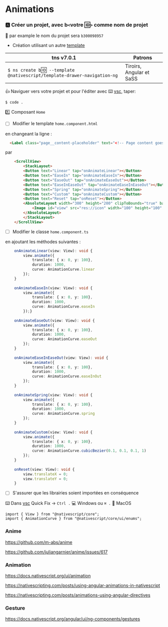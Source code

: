 # Animations


### :a: Créer un projet, avec b`<`votre :id:`>` comme nom de projet

:pushpin: par example le nom du projet sera `b300098957` 

* Création utilisant un autre [template](https://github.com/NativeScript/nativescript-app-templates)

|  tns v7.0.1                                                                  |  Patrons                          |
|------------------------------------------------------------------------------|-----------------------------------|
| `$ ns create b`:id:` --template @nativescript/template-drawer-navigation-ng` |  Tiroirs, Angular et SaSS         |

:+1: Naviguer vers votre projet et pour l'éditer avec :keyboard: [vsc](https://github.com/CollegeBoreal/Tutoriels/blob/master/W.Web/T.NativeScript/IDE.md), taper:

```
$ code .
```

:one: Composant `Home`

- [ ] Modifier le template `home.component.html`

en changeant la ligne :

```html
  <Label class="page__content-placeholder" text="<!-- Page content goes here -->"></Label>
```

par 

```html
    <ScrollView>
        <StackLayout>
        <Button text="Linear" tap="onAnimateLinear"></Button>
        <Button text="EaseIn" tap="onAnimateEaseIn"></Button>
        <Button text="EaseOut" tap="onAnimateEaseOut"></Button>
        <Button text="EaseInEaseOut" tap="onAnimateEaseInEaseOut"></Button>
        <Button text="Spring" tap="onAnimateSpring"></Button>
        <Button text="Custom" tap="onAnimateCustom"></Button>
        <Button text="Reset" tap="onReset"></Button>
        <AbsoluteLayout width="300" height="200" clipToBounds="true" backgroundColor="LightGray">
            <Image id="view" src="res://icon" width="100" height="100" left="100" top="0"></Image>
        </AbsoluteLayout>
        </StackLayout>
    </ScrollView>
```

- [ ] Modifier le classe `home.component.ts`

en ajoutant les méthodes suivantes :

```typescript
    onAnimateLinear(view: View): void {
        view.animate({
            translate: { x: 0, y: 100},
            duration: 1000,
            curve: AnimationCurve.linear
        });
    }
    
    onAnimateEaseIn(view: View): void {
        view.animate({
            translate: { x: 0, y: 100},
            duration: 1000,
            curve: AnimationCurve.easeIn
        });}
    
    onAnimateEaseOut(view: View): void {
        view.animate({
            translate: { x: 0, y: 100},
            duration: 1000,
            curve: AnimationCurve.easeOut
        });
    }
    
    onAnimateEaseInEaseOut(view: View): void {
        view.animate({
            translate: { x: 0, y: 100},
            duration: 1000,
            curve: AnimationCurve.easeInOut
        });
    }
    
    onAnimateSpring(view: View): void {
        view.animate({
            translate: { x: 0, y: 100},
            duration: 1000,
            curve: AnimationCurve.spring
        });
    }
    
    onAnimateCustom(view: View): void {
        view.animate({
            translate: { x: 0, y: 100},
            duration: 1000,
            curve: AnimationCurve.cubicBezier(0.1, 0.1, 0.1, 1)
        });
    }
    
    onReset(view: View): void {
        view.translateX = 0;
        view.translateY = 0;
    }
```

- [ ] S'assurer que les librairies soient importées en conséquence

:keyboard: Dans [vsc](https://github.com/CollegeBoreal/Tutoriels/blob/master/W.Web/T.NativeScript/IDE.md) Quick Fix -> `Ctrl .` :computer: Windows ou `⌘ .` :apple: MacOS

```
import { View } from "@nativescript/core";
import { AnimationCurve } from "@nativescript/core/ui/enums";
```


### Anime
https://github.com/m-abs/anime

https://github.com/juliangarnier/anime/issues/617

### Animation

https://docs.nativescript.org/ui/animation

https://nativescripting.com/posts/using-angular-animations-in-nativescript

https://nativescripting.com/posts/animations-using-angular-directives


### Gesture

https://docs.nativescript.org/angular/ui/ng-components/gestures
